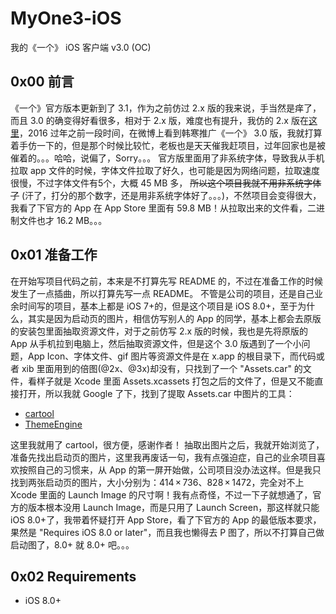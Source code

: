 # MyOne3-iOS
我的《一个》 iOS 客户端 v3.0 (OC)

## 0x00 前言
《一个》官方版本更新到了 3.1，作为之前仿过 2.x 版的我来说，手当然是痒了，而且 3.0 的确变得好看很多，相对于 2.x 版，难度也有提升，我仿的 2.x 版在[这里](https://github.com/meilbn/MyOne-iOS)，2016 过年之前一段时间，在微博上看到韩寒推广《一个》 3.0 版，我就打算着手仿一下的，但是那个时候比较忙，老板也是天天催我赶项目，过年回家也是被催着的。。。哈哈，说偏了，Sorry。。。
官方版里面用了非系统字体，导致我从手机拉取 app 文件的时候，字体文件拉取了好久，也可能是因为网络问题，拉取速度很慢，不过字体文件有5个，大概 45 MB 多， ~~所以这个项目我就不用非系统字体了~~ (汗了，打分的那个数字，还是用非系统字体好了。。。)，不然项目会变得很大，我看了下官方的 App 在 App Store 里面有 59.8 MB！从拉取出来的文件看，二进制文件也才 16.2 MB。。。

## 0x01 准备工作
在开始写项目代码之前，本来是不打算先写 README 的，不过在准备工作的时候发生了一点插曲，所以打算先写一点 README。
不管是公司的项目，还是自己业余时间写的项目，基本上都是 iOS 7+的，但是这个项目是 iOS 8.0+，至于为什么，其实是因为启动页的图片，相信仿写别人的 App 的同学，基本上都会去原版的安装包里面抽取资源文件，对于之前仿写 2.x 版的时候，我也是先将原版的 App 从手机拉到电脑上，然后抽取资源文件，但是这个 3.0 版遇到了一个小问题，App Icon、字体文件、gif 图片等资源文件是在 x.app 的根目录下，而代码或者 xib 里面用到的倍图(@2x、@3x)却没有，只找到了一个 "Assets.car" 的文件，看样子就是 Xcode 里面 Assets.xcassets 打包之后的文件了，但是又不能直接打开，所以我就 Google 了下，找到了提取 Assets.car 中图片的工具：

- [cartool](https://github.com/steventroughtonsmith/cartool)
- [ThemeEngine](https://github.com/alexzielenski/ThemeEngine)

这里我就用了 cartool，很方便，感谢作者！
抽取出图片之后，我就开始浏览了，准备先找出启动页的图片，这里我再废话一句，我有点强迫症，自己的业余项目喜欢按照自己的习惯来，从 App 的第一屏开始做，公司项目没办法这样。但是我只找到两张启动页的图片，大小分别为：414 × 736、828 × 1472，完全对不上 Xcode 里面的 Launch Image 的尺寸啊！我有点奇怪，不过一下子就想通了，官方的版本根本没用 Launch Image，而是只用了 Launch Screen，那这样就只能 iOS 8.0+了，我带着怀疑打开 App Store，看了下官方的 App 的最低版本要求，果然是 "Requires iOS 8.0 or later"，而且我也懒得去 P 图了，所以不打算自己做启动图了，8.0+ 就 8.0+ 吧。。。

## 0x02 Requirements
- iOS 8.0+